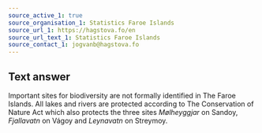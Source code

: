 ```yaml
---
source_active_1: true
source_organisation_1: Statistics Faroe Islands
source_url_1: https://hagstova.fo/en
source_url_text_1: Statistics Faroe Islands
source_contact_1: jogvanb@hagstova.fo
---
```

## Text answer  
Important sites for biodiversity are not formally identified in The Faroe Islands. All lakes and rivers are protected according to The Conservation of Nature Act which also protects the three sites *Mølheyggjar* on Sandoy, *Fjallavatn* on Vágoy and *Leynavatn* on Streymoy.
